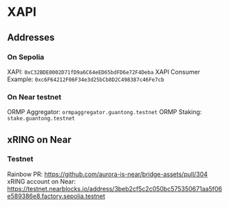 # XAPI

## Addresses

### On Sepolia
XAPI: `0xC32BDE0002D71fD9a6C64eED65bdFD6e72F4Deba`
XAPI Consumer Example: `0xc6F64212F06F34e3d25bCb8D2C498387c46Fe7cb`

### On Near testnet
ORMP Aggregator: `ormpaggregator.guantong.testnet`
ORMP Staking: `stake.guantong.testnet`


## xRING on Near

### Testnet
Rainbow PR: <https://github.com/aurora-is-near/bridge-assets/pull/304>
xRING account on Near: https://testnet.nearblocks.io/address/3beb2cf5c2c050bc575350671aa5f06e589386e8.factory.sepolia.testnet
